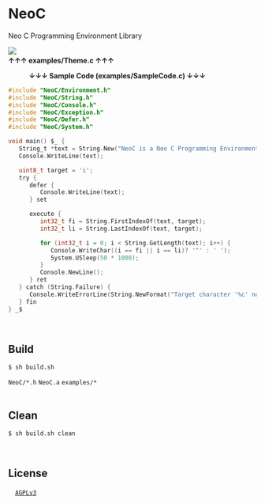 # NeoC
Neo C Programming Environment Library

![](https://user-images.githubusercontent.com/85844095/125081210-b6ea7380-e100-11eb-9f34-0871e29de9cc.png)
&emsp;&emsp;&emsp;&emsp;&emsp;&emsp;&emsp;&emsp;&emsp;&emsp;&emsp;&emsp;&emsp;&emsp;&emsp;&emsp;&emsp;&emsp;&emsp;&emsp;&emsp;&emsp;&emsp;&emsp;&emsp;&emsp;&emsp;&emsp;&emsp;&emsp;&emsp;&emsp;&emsp;__↑↑↑ examples/Theme.c ↑↑↑__

&emsp;&emsp;&emsp;__↓↓↓ Sample Code (examples/SampleCode.c) ↓↓↓__
```C
#include "NeoC/Environment.h"
#include "NeoC/String.h"
#include "NeoC/Console.h"
#include "NeoC/Exception.h"
#include "NeoC/Defer.h"
#include "NeoC/System.h"

void main() $_ {
   String_t *text = String.New("NeoC is a Neo C Programming Environment Library !");
   Console.WriteLine(text);

   uint8_t target = 'i';
   try {
      defer {
         Console.WriteLine(text);
      } set

      execute {
         int32_t fi = String.FirstIndexOf(text, target);
         int32_t li = String.LastIndexOf(text, target);

         for (int32_t i = 0; i < String.GetLength(text); i++) {
            Console.WriteChar((i == fi || i == li)? '^' : ' ');
            System.USleep(50 * 1000);
         }
         Console.NewLine();
      } ret
   } catch (String.Failure) {
      Console.WriteErrorLine(String.NewFormat("Target character '%c' not found.", target));
   } fin
} _$
```
<br>

## Build
```fish
$ sh build.sh
```
`NeoC/*.h` `NeoC.a` `examples/*`
<br><br>

## Clean
```fish
$ sh build.sh clean
```
<br>

## License
&emsp;[`AGPLv3`](https://www.gnu.org/licenses/agpl-3.0.html)
